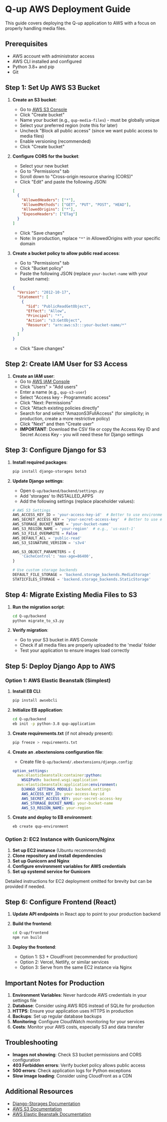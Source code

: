 # Q-up AWS Deployment Guide

This guide covers deploying the Q-up application to AWS with a focus on properly handling media files.

## Prerequisites

- AWS account with administrator access
- AWS CLI installed and configured
- Python 3.8+ and pip
- Git

## Step 1: Set Up AWS S3 Bucket

1. **Create an S3 bucket**:
   - Go to [AWS S3 Console](https://console.aws.amazon.com/s3/)
   - Click "Create bucket"
   - Name your bucket (e.g., `qup-media-files`) - must be globally unique
   - Select your preferred region (note this for later)
   - Uncheck "Block all public access" (since we want public access to media files)
   - Enable versioning (recommended)
   - Click "Create bucket"

2. **Configure CORS for the bucket**:
   - Select your new bucket
   - Go to "Permissions" tab
   - Scroll down to "Cross-origin resource sharing (CORS)"
   - Click "Edit" and paste the following JSON:

   ```json
   [
     {
       "AllowedHeaders": ["*"],
       "AllowedMethods": ["GET", "PUT", "POST", "HEAD"],
       "AllowedOrigins": ["*"],
       "ExposeHeaders": ["ETag"]
     }
   ]
   ```
   - Click "Save changes"
   - Note: In production, replace `"*"` in AllowedOrigins with your specific domain

3. **Create a bucket policy to allow public read access**:
   - Go to "Permissions" tab
   - Click "Bucket policy"
   - Paste the following JSON (replace `your-bucket-name` with your bucket name):

   ```json
   {
     "Version": "2012-10-17",
     "Statement": [
       {
         "Sid": "PublicReadGetObject",
         "Effect": "Allow",
         "Principal": "*",
         "Action": "s3:GetObject",
         "Resource": "arn:aws:s3:::your-bucket-name/*"
       }
     ]
   }
   ```
   - Click "Save changes"

## Step 2: Create IAM User for S3 Access

1. **Create an IAM user**:
   - Go to [AWS IAM Console](https://console.aws.amazon.com/iam/)
   - Click "Users" > "Add users"
   - Enter a name (e.g., `qup-s3-user`)
   - Select "Access key - Programmatic access"
   - Click "Next: Permissions"
   - Click "Attach existing policies directly"
   - Search for and select "AmazonS3FullAccess" (for simplicity; in production, create a more restrictive policy)
   - Click "Next" and then "Create user"
   - **IMPORTANT**: Download the CSV file or copy the Access Key ID and Secret Access Key - you will need these for Django settings

## Step 3: Configure Django for S3

1. **Install required packages**:
   ```bash
   pip install django-storages boto3
   ```

2. **Update Django settings**:
   - Open `Q-up/backend/backend/settings.py`
   - Add 'storages' to INSTALLED_APPS
   - Add the following settings (replace placeholder values):

   ```python
   # AWS S3 Settings
   AWS_ACCESS_KEY_ID = 'your-access-key-id'  # Better to use environment variables
   AWS_SECRET_ACCESS_KEY = 'your-secret-access-key'  # Better to use environment variables
   AWS_STORAGE_BUCKET_NAME = 'your-bucket-name'
   AWS_S3_REGION_NAME = 'your-region'  # e.g., 'us-east-1'
   AWS_S3_FILE_OVERWRITE = False
   AWS_DEFAULT_ACL = 'public-read'
   AWS_S3_SIGNATURE_VERSION = 's3v4'
   
   AWS_S3_OBJECT_PARAMETERS = {
       'CacheControl': 'max-age=86400',
   }
   
   # Use custom storage backends
   DEFAULT_FILE_STORAGE = 'backend.storage_backends.MediaStorage'
   STATICFILES_STORAGE = 'backend.storage_backends.StaticStorage'
   ```

## Step 4: Migrate Existing Media Files to S3

1. **Run the migration script**:
   ```bash
   cd Q-up/backend
   python migrate_to_s3.py
   ```

2. **Verify migration**:
   - Go to your S3 bucket in AWS Console
   - Check if all media files are properly uploaded to the 'media' folder
   - Test your application to ensure images load correctly

## Step 5: Deploy Django App to AWS

### Option 1: AWS Elastic Beanstalk (Simplest)

1. **Install EB CLI**:
   ```bash
   pip install awsebcli
   ```

2. **Initialize EB application**:
   ```bash
   cd Q-up/backend
   eb init -p python-3.8 qup-application
   ```

3. **Create requirements.txt** (if not already present):
   ```bash
   pip freeze > requirements.txt
   ```

4. **Create an .ebextensions configuration file**:
   - Create file `Q-up/backend/.ebextensions/django.config`:
   ```yaml
   option_settings:
     aws:elasticbeanstalk:container:python:
       WSGIPath: backend.wsgi:application
     aws:elasticbeanstalk:application:environment:
       DJANGO_SETTINGS_MODULE: backend.settings
       AWS_ACCESS_KEY_ID: your-access-key-id
       AWS_SECRET_ACCESS_KEY: your-secret-access-key
       AWS_STORAGE_BUCKET_NAME: your-bucket-name
       AWS_S3_REGION_NAME: your-region
   ```

5. **Create and deploy to EB environment**:
   ```bash
   eb create qup-environment
   ```

### Option 2: EC2 Instance with Gunicorn/Nginx

1. **Set up EC2 instance** (Ubuntu recommended)
2. **Clone repository and install dependencies**
3. **Set up Gunicorn and Nginx**
4. **Configure environment variables for AWS credentials**
5. **Set up systemd service for Gunicorn**

Detailed instructions for EC2 deployment omitted for brevity but can be provided if needed.

## Step 6: Configure Frontend (React)

1. **Update API endpoints** in React app to point to your production backend
2. **Build the frontend**:
   ```bash
   cd Q-up/frontend
   npm run build
   ```

3. **Deploy the frontend**:
   - Option 1: S3 + CloudFront (recommended for production)
   - Option 2: Vercel, Netlify, or similar services
   - Option 3: Serve from the same EC2 instance via Nginx

## Important Notes for Production

1. **Environment Variables**: Never hardcode AWS credentials in your settings file
2. **Database**: Consider using AWS RDS instead of SQLite for production
3. **HTTPS**: Ensure your application uses HTTPS in production
4. **Backups**: Set up regular database backups
5. **Monitoring**: Configure CloudWatch monitoring for your services
6. **Costs**: Monitor your AWS costs, especially S3 and data transfer

## Troubleshooting

- **Images not showing**: Check S3 bucket permissions and CORS configuration
- **403 Forbidden errors**: Verify bucket policy allows public access
- **500 errors**: Check application logs for Python exceptions
- **Slow image loading**: Consider using CloudFront as a CDN

## Additional Resources

- [Django-Storages Documentation](https://django-storages.readthedocs.io/en/latest/backends/amazon-S3.html)
- [AWS S3 Documentation](https://docs.aws.amazon.com/s3/)
- [AWS Elastic Beanstalk Documentation](https://docs.aws.amazon.com/elasticbeanstalk/) 